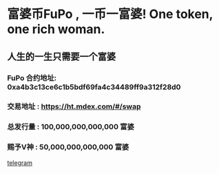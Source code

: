  

# 富婆币FuPo , 一币一富婆!  One token, one rich woman.
##  人生的一生只需要一个富婆 
### FuPo 合约地址:  0xa4b3c13ce6c1b5bdf69fa4c34489ff9a312f28d0
### 交易地址 : https://ht.mdex.com/#/swap
### 总发行量 : 100,000,000,000,000 富婆
### 赐予V神 :  50,000,000,000,000 富婆 



[telegram](https://t.me/joinchat/OxTzTAyUHa82ZTll)
